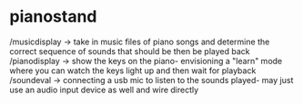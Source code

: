 # pianostand
/musicdisplay -> take in music files of piano songs and determine the correct sequence of sounds that should be then be played back
/pianodisplay -> show the keys on the piano- envisioning a "learn" mode where you can watch the keys light up and then wait for playback
/soundeval -> connecting a usb mic to listen to the sounds played- may just use an audio input device as well and wire directly